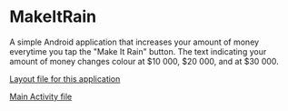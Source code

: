 # MakeItRain
A simple Android application that increases your amount of money everytime you tap the "Make It Rain" button. The text indicating your amount of money changes colour at $10 000, $20 000, and at $30 000.

[Layout file for this application](app/src/main/res/layout/activity_main.xml)

[Main Activity file](app/src/main/java/com/example/makeitrain/MainActivity.java)
